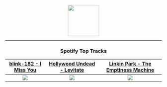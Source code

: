 <p align="center">
  <a href="https://www.tobiasmichael.de">
    <img src="https://tobiasmichael.de/assets/logo.gif" width="100" height="100"/>
  </a>
</p>

---

<h3 align="center">Spotify Top Tracks</h3>

[blink-182 - I Miss You](https://open.spotify.com/track/1AdYZ6X00nXmO613Y7GJOl)|[Hollywood Undead - Levitate](https://open.spotify.com/track/0EZoTYqgrBBobhvMPgoSsI)|[Linkin Park - The Emptiness Machine](https://open.spotify.com/track/2PnlsTsOTLE5jnBnNe2K0A)
:---:|:----:|:----:
<img src="https://i.scdn.co/image/ab67616d00001e020538b48c180256e0bdd8363f"/>|<img src="https://i.scdn.co/image/ab67616d00001e020540e8acdb2c6cc9c0c7dcd9"/>|<img src="https://i.scdn.co/image/ab67616d00001e02c0db065619ed208515412917"/>